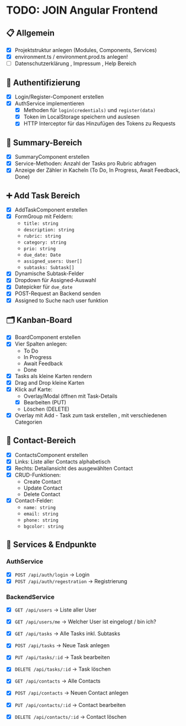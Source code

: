 # TODO: JOIN Angular Frontend

## 📋 Allgemein

- [x] Projektstruktur anlegen (Modules, Components, Services)
- [x] environment.ts / environment.prod.ts anlegen!
- [ ] Datenschutzerklärung , Impressum , Help Bereich

## 🔐 Authentifizierung

- [x] Login/Register-Component erstellen
- [x] AuthService implementieren
  - [x] Methoden für `login(credentials)` und `register(data)`
  - [x] Token im LocalStorage speichern und auslesen
  - [x] HTTP Interceptor für das Hinzufügen des Tokens zu Requests

## 🎯 Summary-Bereich

- [x] SummaryComponent erstellen
- [x] Service-Methoden: Anzahl der Tasks pro Rubric abfragen
- [x] Anzeige der Zähler in Kacheln (To Do, In Progress, Await Feedback, Done)

## ➕ Add Task Bereich

- [x] AddTaskComponent erstellen
- [x] FormGroup mit Feldern:
  - `title: string`
  - `description: string`
  - `rubric: string`
  - `category: string`
  - `prio: string`
  - `due_date: Date`
  - `assigned_users: User[]`
  - `subtasks: Subtask[]`
- [x] Dynamische Subtask-Felder
- [x] Dropdown für Assigned-Auswahl
- [x] Datepicker für `due_date`
- [x] POST-Request an Backend senden
- [x] Assigned to Suche nach user funktion

## 🗂️ Kanban-Board

- [x] BoardComponent erstellen
- [x] Vier Spalten anlegen:
  - To Do
  - In Progress
  - Await Feedback
  - Done
- [x] Tasks als kleine Karten rendern
- [x] Drag and Drop kleine Karten
- [x] Klick auf Karte:
  - Overlay/Modal öffnen mit Task-Details
  - [x] Bearbeiten (PUT) 
  - Löschen (DELETE)
- [x] Overlay mit Add - Task zum task erstellen , mit verschiedenen Categorien

## 📇 Contact-Bereich

- [x] ContactsComponent erstellen
- [x] Links: Liste aller Contacts alphabetisch
- [x] Rechts: Detailansicht des ausgewählten Contact
- [x] CRUD-Funktionen:
  - Create Contact
  - Update Contact
  - Delete Contact
- [x] Contact-Felder:
  - `name: string`
  - `email: string`
  - `phone: string`
  - `bgcolor: string`

## 🔗 Services & Endpunkte

### AuthService

- [x] `POST /api/auth/login` → Login
- [x] `POST /api/auth/regestration` → Registrierung

### BackendService

- [x] `GET /api/users` → Liste aller User
- [x] `GET /api/users/me` → Welcher User ist eingelogt / bin ich?

- [x] `GET /api/tasks` → Alle Tasks inkl. Subtasks
- [x] `POST /api/tasks` → Neue Task anlegen
- [x] `PUT /api/tasks/:id` → Task bearbeiten
- [x] `DELETE /api/tasks/:id` → Task löschen

- [x] `GET /api/contacts` → Alle Contacts
- [x] `POST /api/contacts` → Neuen Contact anlegen
- [x] `PUT /api/contacts/:id` → Contact bearbeiten
- [x] `DELETE /api/contacts/:id` → Contact löschen
